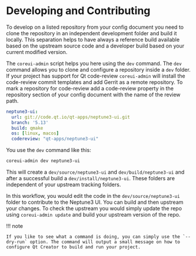 # Developing and Contributing

To develop on a listed repository from your config document you need to clone the repository in an independent development folder and build it locally. This separation helps to have always a reference build available based on the upstream source code and a developer build based on your current modified version.

The `coreui-admin` script helps you here using the `dev` command. The `dev` command allows you to clone and configure a repository inside a `dev` folder. If your project has support for Qt code-review `coreui-admin` will install the code-review commit templates and add Gerrit as a remote repository. To mark a repository for code-review add a code-review property in the repository section of your config document with the name of the review path.

```yaml
neptune3-ui:
  url: git://code.qt.io/qt-apps/neptune3-ui.git
  branch: '5.13'
  build: qmake
  os: [linux, macos]
  codereview: "qt-apps/neptune3-ui"
```

You use the `dev` command like this:

```sh
coreui-admin dev neptune3-ui
```

This will create a `dev/source/neptune3-ui` and `dev/build/neptune3-ui` and after a successful build a `dev/install/neptune3-ui`. These folders are independent of your upstream tracking folders.

In this workflow, you would edit the code in the `dev/source/neptune3-ui` folder to contribute to the Neptune3 UI. You can build and then upstream your changes. To check the upstream you would simply update the repo using `coreui-admin update` and build your upstream version of the repo.

!!! note

    If you like to see what a command is doing, you can simply use the `--dry-run` option. The command will output a small message on how to configure Qt Creator to build and run your project.
